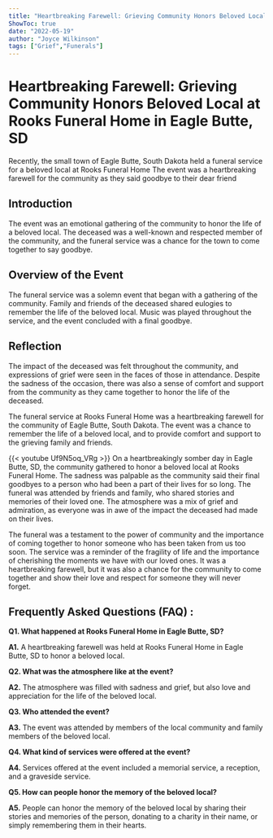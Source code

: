 ```yaml
---
title: "Heartbreaking Farewell: Grieving Community Honors Beloved Local at Rooks Funeral Home in Eagle Butte, SD"
ShowToc: true 
date: "2022-05-19"
author: "Joyce Wilkinson" 
tags: ["Grief","Funerals"]
---
```

# Heartbreaking Farewell: Grieving Community Honors Beloved Local at Rooks Funeral Home in Eagle Butte, SD

Recently, the small town of Eagle Butte, South Dakota held a funeral service for a beloved local at Rooks Funeral Home The event was a heartbreaking farewell for the community as they said goodbye to their dear friend

## Introduction

The event was an emotional gathering of the community to honor the life of a beloved local. The deceased was a well-known and respected member of the community, and the funeral service was a chance for the town to come together to say goodbye.

## Overview of the Event

The funeral service was a solemn event that began with a gathering of the community. Family and friends of the deceased shared eulogies to remember the life of the beloved local. Music was played throughout the service, and the event concluded with a final goodbye.

## Reflection

The impact of the deceased was felt throughout the community, and expressions of grief were seen in the faces of those in attendance. Despite the sadness of the occasion, there was also a sense of comfort and support from the community as they came together to honor the life of the deceased. 

The funeral service at Rooks Funeral Home was a heartbreaking farewell for the community of Eagle Butte, South Dakota. The event was a chance to remember the life of a beloved local, and to provide comfort and support to the grieving family and friends.

{{< youtube Uf9N5oq_VRg >}} 
On a heartbreakingly somber day in Eagle Butte, SD, the community gathered to honor a beloved local at Rooks Funeral Home. The sadness was palpable as the community said their final goodbyes to a person who had been a part of their lives for so long. The funeral was attended by friends and family, who shared stories and memories of their loved one. The atmosphere was a mix of grief and admiration, as everyone was in awe of the impact the deceased had made on their lives.

The funeral was a testament to the power of community and the importance of coming together to honor someone who has been taken from us too soon. The service was a reminder of the fragility of life and the importance of cherishing the moments we have with our loved ones. It was a heartbreaking farewell, but it was also a chance for the community to come together and show their love and respect for someone they will never forget.

## Frequently Asked Questions (FAQ) :
**Q1. What happened at Rooks Funeral Home in Eagle Butte, SD?**

**A1.** A heartbreaking farewell was held at Rooks Funeral Home in Eagle Butte, SD to honor a beloved local.

**Q2. What was the atmosphere like at the event?**

**A2.** The atmosphere was filled with sadness and grief, but also love and appreciation for the life of the beloved local.

**Q3. Who attended the event?**

**A3.** The event was attended by members of the local community and family members of the beloved local.

**Q4. What kind of services were offered at the event?**

**A4.** Services offered at the event included a memorial service, a reception, and a graveside service.

**Q5. How can people honor the memory of the beloved local?**

**A5.** People can honor the memory of the beloved local by sharing their stories and memories of the person, donating to a charity in their name, or simply remembering them in their hearts.



